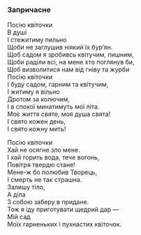 ### Запричасне

Посію квіточки  
В душі  
І стежитиму пильно  
Щоби не заглушив ніякий їх бур’ян.  
Щоб садом я зробивсь квітучим, пишним,  
Щоби раділи всі, на мене хто поглянув би,  
Щоб визволитися нам від гніву та журби  
Посію квіточки  
І буду садом, гарним та квітучим,  
І житиму я вільно  
Дротом за колючим,  
І в спокої минатимуть мої літа.  
Моє життя святе, моя душа свята!  
І свято кожен день,  
І свято кожну мить!  

Посію квіточки  
Хай не осягне зло мене.  
І хай горить вода, тече вогонь,  
Повітря твердю стане!  
Мене-ж бо полюбив Творець,  
І смерть не так страшна.  
Залишу тіло,  
А діла  
З собою заберу в придане.  
Тож я іду приготувати щедрий дар —  
Мій сад  
Моїх гарненьких і пухнастих квіточок.  
